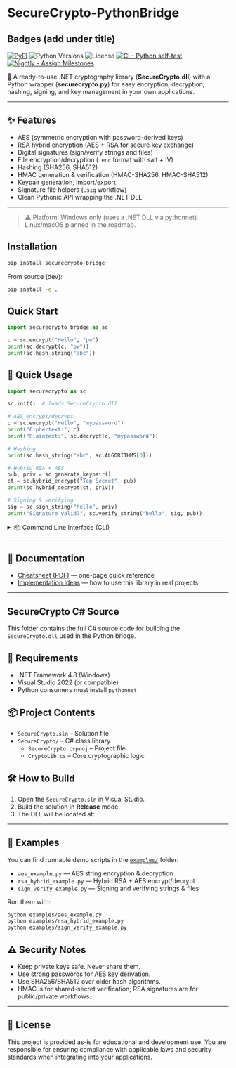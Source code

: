 # SecureCrypto-PythonBridge
## Badges (add under title)
[![PyPI](https://img.shields.io/pypi/v/securecrypto-bridge)](https://pypi.org/project/securecrypto-bridge/)
![Python Versions](https://img.shields.io/pypi/pyversions/securecrypto-bridge)
![License](https://img.shields.io/badge/license-MIT-blue.svg)
[![CI - Python self-test](https://github.com/nitestryker/SecureCrypto-PythonBridge/actions/workflows/test.yml/badge.svg)](https://github.com/nitestryker/SecureCrypto-PythonBridge/actions/workflows/test.yml)
[![Nightly - Assign Milestones](https://github.com/nitestryker/SecureCrypto-PythonBridge/actions/workflows/assign-milestones.yml/badge.svg)](https://github.com/nitestryker/SecureCrypto-PythonBridge/actions/workflows/assign-milestones.yml)


🔐 A ready-to-use .NET cryptography library (**SecureCrypto.dll**) with a Python wrapper (**securecrypto.py**) for easy encryption, decryption, hashing, signing, and key management in your own applications.

---

## ✨ Features
- AES (symmetric encryption with password-derived keys)
- RSA hybrid encryption (AES + RSA for secure key exchange)
- Digital signatures (sign/verify strings and files)
- File encryption/decryption (`.enc` format with salt + IV)
- Hashing (SHA256, SHA512)
- HMAC generation & verification (HMAC-SHA256, HMAC-SHA512)
- Keypair generation, import/export
- Signature file helpers (`.sig` workflow)
- Clean Pythonic API wrapping the .NET DLL

---

> ⚠️ Platform: Windows only (uses a .NET DLL via pythonnet). Linux/macOS planned in the roadmap.

## Installation
```bash
pip install securecrypto-bridge
```

From source (dev):
```bash
pip install -e .
```

## Quick Start
```python
import securecrypto_bridge as sc

c = sc.encrypt("Hello", "pw")
print(sc.decrypt(c, "pw"))
print(sc.hash_string("abc"))
```


## 🚀 Quick Usage

```python
import securecrypto as sc

sc.init()  # loads SecureCrypto.dll

# AES encrypt/decrypt
c = sc.encrypt("Hello", "mypassword")
print("Ciphertext:", c)
print("Plaintext:", sc.decrypt(c, "mypassword"))

# Hashing
print(sc.hash_string("abc", sc.ALGORITHMS[0]))

# Hybrid RSA + AES
pub, priv = sc.generate_keypair()
ct = sc.hybrid_encrypt("Top Secret", pub)
print(sc.hybrid_decrypt(ct, priv))

# Signing & verifying
sig = sc.sign_string("hello", priv)
print("Signature valid?", sc.verify_string("hello", sig, pub))
```

<details>
  <summary>📦 Command Line Interface (CLI)</summary>

Use `python -m securecrypto` from your terminal for quick operations.

### 🔐 Encryption

```bash
python -m securecrypto encrypt -p "mypassword" -i plaintext.txt -o secret.enc
```

### 🔓 Decryption

```bash
python -m securecrypto decrypt -p "mypassword" -i secret.enc -o decrypted.txt
```

### ✍️ Sign a file

```bash
python -m securecrypto sign -k private.pem -i myfile.txt -o myfile.sig
```

### ✅ Verify a signature

```bash
python -m securecrypto verify -k public.pem -i myfile.txt -s myfile.sig
```

### 🔁 Hash a file

```bash
python -m securecrypto hash -i myfile.txt -a sha256
```

### 🧪 HMAC a file

```bash
python -m securecrypto hmac -p "sharedsecret" -i myfile.txt -a sha512
```

---

### 🆘 Help Menu

```bash
python -m securecrypto --help
```

**Flags Overview:**

| Flag/Option         | Description                               |
|---------------------|-------------------------------------------|
| `-i, --input`        | Path to input file                        |
| `-o, --output`       | Path to output file                       |
| `-p, --password`     | Password for AES or HMAC                  |
| `-k, --key`          | Path to RSA key (public or private)       |
| `-s, --signature`    | Path to signature file                    |
| `-a, --algorithm`    | Algorithm to use (`sha256`, `sha512`, etc)|
| `--help`             | Show help text                            |

</details>

---

## 📘 Documentation

- [Cheatsheet (PDF)](securecrypto_cheatsheet.pdf) — one-page quick reference  
- [Implementation Ideas](IMPLEMENTATION_IDEAS.md) — how to use this library in real projects  

---
## SecureCrypto C# Source

This folder contains the full C# source code for building the `SecureCrypto.dll` used in the Python bridge.

## 🔧 Requirements

- .NET Framework 4.8 (Windows)
- Visual Studio 2022 (or compatible)
- Python consumers must install `pythonnet`

## 📦 Project Contents

- `SecureCrypto.sln` – Solution file
- `SecureCrypto/` – C# class library
  - `SecureCrypto.csproj` – Project file
  - `CryptoLib.cs` – Core cryptographic logic

## 🛠 How to Build

1. Open the `SecureCrypto.sln` in Visual Studio.
2. Build the solution in **Release** mode.
3. The DLL will be located at:



---

## 📂 Examples

You can find runnable demo scripts in the [`examples/`](examples) folder:

- `aes_example.py` — AES string encryption & decryption
- `rsa_hybrid_example.py` — Hybrid RSA + AES encrypt/decrypt
- `sign_verify_example.py` — Signing and verifying strings & files

Run them with:

```bash
python examples/aes_example.py
python examples/rsa_hybrid_example.py
python examples/sign_verify_example.py
```

## ⚠️ Security Notes
- Keep private keys safe. Never share them.
- Use strong passwords for AES key derivation.
- Use SHA256/SHA512 over older hash algorithms.
- HMAC is for shared-secret verification; RSA signatures are for public/private workflows.

---

## 📄 License
This project is provided as-is for educational and development use. You are responsible for ensuring compliance with applicable laws and security standards when integrating into your applications.
